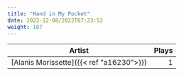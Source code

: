 ```yaml
---
title: "Hand in My Pocket"
date: 2022-12-08/2022T07:23:53
weight: 187
---
```




 Artist | Plays 
----- | -----:
[Alanis Morissette]({{< ref "a16230">}}) | 1
